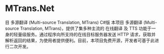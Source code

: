 # MTrans.Net
目 多源翻译 (Multi-source Translation, MTrans) C#版
本项目 多源翻译 (Multi-source Translation, MTrans)，提供了集多种主流的 在线翻译 及 TTS 功能于一身的轻量级服务。通过程序向所支持的在线目标服务器发送 HTTP 请求，获取并解析返回的结果，为使用者提供便利。目前，本项目免费开源，开发者可基于此进行二次开发。
